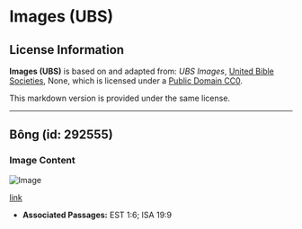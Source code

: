 # Images (UBS)

## License Information

**Images (UBS)** is based on and adapted from: _UBS Images_, [United Bible Societies](https://unitedbiblesocieties.org/), None, which is licensed under a [Public Domain CC0](https://creativecommons.org/public-domain/cc0/).

This markdown version is provided under the same license.



--------------------------------

## Bông (id: 292555)

### Image Content

![Image](https://cdn.aquifer.bible/aquifer-content/resources/Media/WEB-0155_cotton.jpg)

[link](https://cdn.aquifer.bible/aquifer-content/resources/Media/WEB-0155_cotton.jpg)

* **Associated Passages:** EST 1:6; ISA 19:9


